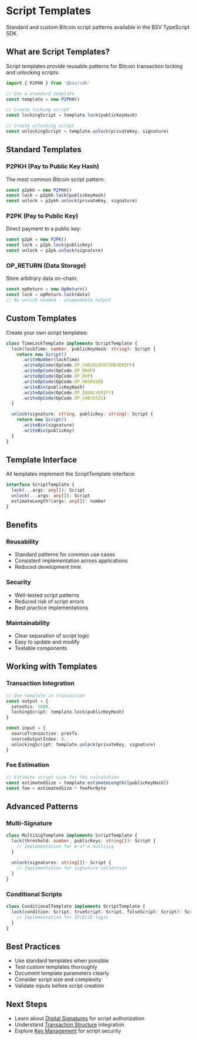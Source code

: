 # Script Templates

Standard and custom Bitcoin script patterns available in the BSV TypeScript SDK.

## What are Script Templates?

Script templates provide reusable patterns for Bitcoin transaction locking and unlocking scripts:

```typescript
import { P2PKH } from '@bsv/sdk'

// Use a standard template
const template = new P2PKH()

// Create locking script
const lockingScript = template.lock(publicKeyHash)

// Create unlocking script
const unlockingScript = template.unlock(privateKey, signature)
```

## Standard Templates

### P2PKH (Pay to Public Key Hash)

The most common Bitcoin script pattern:

```typescript
const p2pkh = new P2PKH()
const lock = p2pkh.lock(publicKeyHash)
const unlock = p2pkh.unlock(privateKey, signature)
```

### P2PK (Pay to Public Key)

Direct payment to a public key:

```typescript
const p2pk = new P2PK()
const lock = p2pk.lock(publicKey)
const unlock = p2pk.unlock(signature)
```

### OP_RETURN (Data Storage)

Store arbitrary data on-chain:

```typescript
const opReturn = new OpReturn()
const lock = opReturn.lock(data)
// No unlock needed - unspendable output
```

## Custom Templates

Create your own script templates:

```typescript
class TimeLockTemplate implements ScriptTemplate {
  lock(lockTime: number, publicKeyHash: string): Script {
    return new Script()
      .writeNumber(lockTime)
      .writeOpCode(OpCode.OP_CHECKLOCKTIMEVERIFY)
      .writeOpCode(OpCode.OP_DROP)
      .writeOpCode(OpCode.OP_DUP)
      .writeOpCode(OpCode.OP_HASH160)
      .writeBin(publicKeyHash)
      .writeOpCode(OpCode.OP_EQUALVERIFY)
      .writeOpCode(OpCode.OP_CHECKSIG)
  }

  unlock(signature: string, publicKey: string): Script {
    return new Script()
      .writeBin(signature)
      .writeBin(publicKey)
  }
}
```

## Template Interface

All templates implement the ScriptTemplate interface:

```typescript
interface ScriptTemplate {
  lock(...args: any[]): Script
  unlock(...args: any[]): Script
  estimateLength?(args: any[]): number
}
```

## Benefits

### Reusability

- Standard patterns for common use cases
- Consistent implementation across applications
- Reduced development time

### Security

- Well-tested script patterns
- Reduced risk of script errors
- Best practice implementations

### Maintainability

- Clear separation of script logic
- Easy to update and modify
- Testable components

## Working with Templates

### Transaction Integration

```typescript
// Use template in transaction
const output = {
  satoshis: 1000,
  lockingScript: template.lock(publicKeyHash)
}

const input = {
  sourceTransaction: prevTx,
  sourceOutputIndex: 0,
  unlockingScript: template.unlock(privateKey, signature)
}
```

### Fee Estimation

```typescript
// Estimate script size for fee calculation
const estimatedSize = template.estimateLength([publicKeyHash])
const fee = estimatedSize * feePerByte
```

## Advanced Patterns

### Multi-Signature

```typescript
class MultiSigTemplate implements ScriptTemplate {
  lock(threshold: number, publicKeys: string[]): Script {
    // Implementation for m-of-n multisig
  }
  
  unlock(signatures: string[]): Script {
    // Implementation for signature collection
  }
}
```

### Conditional Scripts

```typescript
class ConditionalTemplate implements ScriptTemplate {
  lock(condition: Script, trueScript: Script, falseScript: Script): Script {
    // Implementation for IF/ELSE logic
  }
}
```

## Best Practices

- Use standard templates when possible
- Test custom templates thoroughly
- Document template parameters clearly
- Consider script size and complexity
- Validate inputs before script creation

## Next Steps

- Learn about [Digital Signatures](./signatures.md) for script authorization
- Understand [Transaction Structure](./transaction-structure.md) integration
- Explore [Key Management](./key-management.md) for script security
